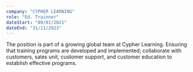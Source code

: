 ```yaml
---
company: "CYPHER LEARNING"
role: "Ed. Trainner"
dateStart: "09/01/2021"
dateEnd: "31/11/2023"
---
```


The position is part of a growing global team at Cypher Learning. Ensuring that training programs are developed and
implemented; collaborate with customers, sales unit, customer support, and customer education to establish effective
programs.